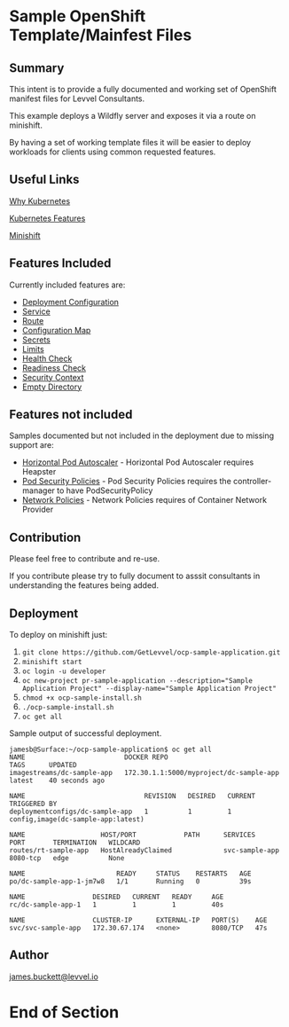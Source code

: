 # Sample OpenShift Template/Mainfest Files

## Summary

This intent is to provide a fully documented and working set of OpenShift manifest files for Levvel Consultants.

This example deploys a Wildfly server and exposes it via a route on minishift.

By having a set of working template files it will be easier to deploy workloads for clients using common requested features.

## Useful Links

[Why Kubernetes](https://cloud.google.com/kubernetes-engine/kubernetes-comic)

[Kubernetes Features](https://deis.com/blog/2016/kubernetes-illustrated-guide)

[Minishift](https://docs.openshift.org/latest/minishift/getting-started/installing.html)

## Features Included

Currently included features are:
* [Deployment Configuration](https://docs.openshift.com/container-platform/3.9/dev_guide/deployments/how_deployments_work.html)
* [Service](https://kubernetes.io/docs/concepts/services-networking/service)
* [Route](https://docs.openshift.com/container-platform/3.9/architecture/networking/routes.html)
* [Configuration Map](https://kubernetes.io/docs/tasks/configure-pod-container/configure-pod-configmap)
* [Secrets](https://kubernetes.io/docs/concepts/configuration/secret)
* [Limits](https://kubernetes.io/docs/concepts/configuration/manage-compute-resources-container)
* [Health Check](https://kubernetes.io/docs/tasks/configure-pod-container/configure-liveness-readiness-probes)
* [Readiness Check](https://kubernetes.io/docs/tasks/configure-pod-container/configure-liveness-readiness-probes)
* [Security Context](https://kubernetes.io/docs/tasks/configure-pod-container/security-context)
* [Empty Directory](https://kubernetes.io/docs/concepts/storage/volumes/#emptydir)

## Features not included

Samples documented but not included in the deployment due to missing support are:
* [Horizontal Pod Autoscaler](https://kubernetes.io/docs/tasks/run-application/horizontal-pod-autoscale) - Horizontal Pod Autoscaler requires Heapster
* [Pod Security Policies](https://kubernetes.io/docs/concepts/policy/pod-security-policy) - Pod Security Policies requires the controller-manager to have PodSecurityPolicy
* [Network Policies](https://kubernetes.io/docs/concepts/services-networking/network-policies) - Network Policies requires of Container Network Provider

## Contribution

Please feel free to contribute and re-use.

If you contribute please try to fully document to asssit consultants in understanding the features being added.

## Deployment

To deploy on minishift just:

1. `git clone https://github.com/GetLevvel/ocp-sample-application.git`
2. `minishift start`
3. `oc login -u developer`
4. `oc new-project pr-sample-application --description="Sample Application Project" --display-name="Sample Application Project"`
5. `chmod +x ocp-sample-install.sh`
6. `./ocp-sample-install.sh`
7. `oc get all`

Sample output of successful deployment.

```
jamesb@Surface:~/ocp-sample-application$ oc get all
NAME                         DOCKER REPO                               TAGS      UPDATED
imagestreams/dc-sample-app   172.30.1.1:5000/myproject/dc-sample-app   latest    40 seconds ago

NAME                              REVISION   DESIRED   CURRENT   TRIGGERED BY
deploymentconfigs/dc-sample-app   1          1         1         config,image(dc-sample-app:latest)

NAME                   HOST/PORT            PATH      SERVICES         PORT       TERMINATION   WILDCARD
routes/rt-sample-app   HostAlreadyClaimed             svc-sample-app   8080-tcp   edge          None

NAME                       READY     STATUS    RESTARTS   AGE
po/dc-sample-app-1-jm7w8   1/1       Running   0          39s

NAME                 DESIRED   CURRENT   READY     AGE
rc/dc-sample-app-1   1         1         1         40s

NAME                 CLUSTER-IP      EXTERNAL-IP   PORT(S)    AGE
svc/svc-sample-app   172.30.67.174   <none>        8080/TCP   47s
```
## Author
james.buckett@levvel.io


# End of Section
